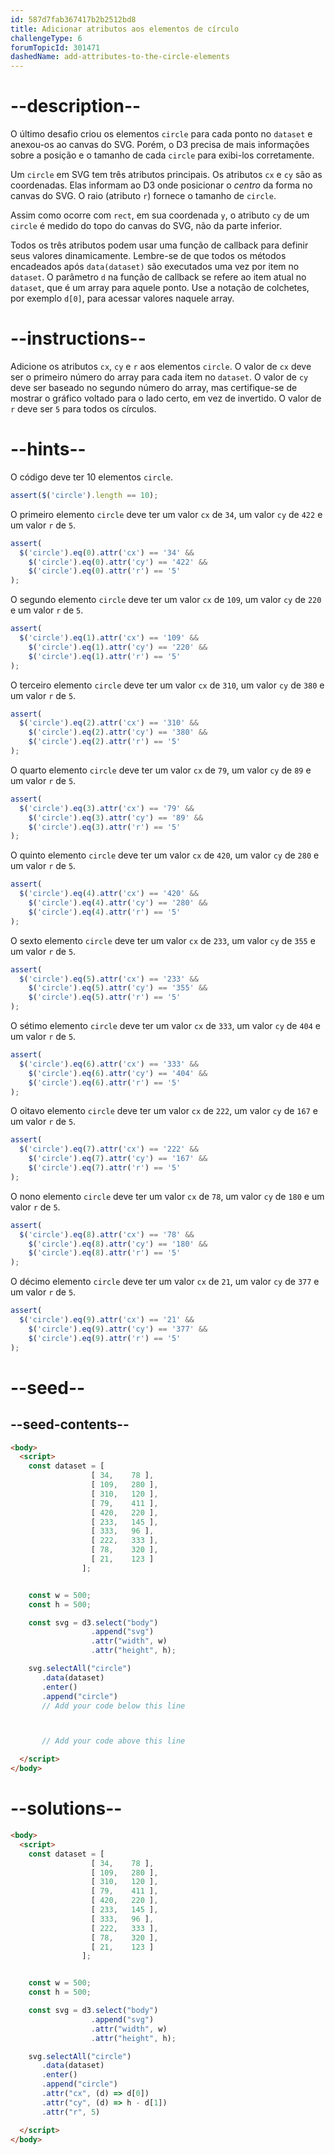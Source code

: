 ```yaml
---
id: 587d7fab367417b2b2512bd8
title: Adicionar atributos aos elementos de círculo
challengeType: 6
forumTopicId: 301471
dashedName: add-attributes-to-the-circle-elements
---
```


# --description--

O último desafio criou os elementos `circle` para cada ponto no `dataset` e anexou-os ao canvas do SVG. Porém, o D3 precisa de mais informações sobre a posição e o tamanho de cada `circle` para exibi-los corretamente.

Um `circle` em SVG tem três atributos principais. Os atributos `cx` e `cy` são as coordenadas. Elas informam ao D3 onde posicionar o *centro* da forma no canvas do SVG. O raio (atributo `r`) fornece o tamanho de `circle`.

Assim como ocorre com `rect`, em sua coordenada `y`, o atributo `cy` de um `circle` é medido do topo do canvas do SVG, não da parte inferior.

Todos os três atributos podem usar uma função de callback para definir seus valores dinamicamente. Lembre-se de que todos os métodos encadeados após `data(dataset)` são executados uma vez por item no `dataset`. O parâmetro `d` na função de callback se refere ao item atual no `dataset`, que é um array para aquele ponto. Use a notação de colchetes, por exemplo `d[0]`, para acessar valores naquele array.

# --instructions--

Adicione os atributos `cx`, `cy` e `r` aos elementos `circle`. O valor de `cx` deve ser o primeiro número do array para cada item no `dataset`. O valor de `cy` deve ser baseado no segundo número do array, mas certifique-se de mostrar o gráfico voltado para o lado certo, em vez de invertido. O valor de `r` deve ser `5` para todos os círculos.

# --hints--

O código deve ter 10 elementos `circle`.

```js
assert($('circle').length == 10);
```

O primeiro elemento `circle` deve ter um valor `cx` de `34`, um valor `cy` de `422` e um valor `r` de `5`.

```js
assert(
  $('circle').eq(0).attr('cx') == '34' &&
    $('circle').eq(0).attr('cy') == '422' &&
    $('circle').eq(0).attr('r') == '5'
);
```

O segundo elemento `circle` deve ter um valor `cx` de `109`, um valor `cy` de `220` e um valor `r` de `5`.

```js
assert(
  $('circle').eq(1).attr('cx') == '109' &&
    $('circle').eq(1).attr('cy') == '220' &&
    $('circle').eq(1).attr('r') == '5'
);
```

O terceiro elemento `circle` deve ter um valor `cx` de `310`, um valor `cy` de `380` e um valor `r` de `5`.

```js
assert(
  $('circle').eq(2).attr('cx') == '310' &&
    $('circle').eq(2).attr('cy') == '380' &&
    $('circle').eq(2).attr('r') == '5'
);
```

O quarto elemento `circle` deve ter um valor `cx` de `79`, um valor `cy` de `89` e um valor `r` de `5`.

```js
assert(
  $('circle').eq(3).attr('cx') == '79' &&
    $('circle').eq(3).attr('cy') == '89' &&
    $('circle').eq(3).attr('r') == '5'
);
```

O quinto elemento `circle` deve ter um valor `cx` de `420`, um valor `cy` de `280` e um valor `r` de `5`.

```js
assert(
  $('circle').eq(4).attr('cx') == '420' &&
    $('circle').eq(4).attr('cy') == '280' &&
    $('circle').eq(4).attr('r') == '5'
);
```

O sexto elemento `circle` deve ter um valor `cx` de `233`, um valor `cy` de `355` e um valor `r` de `5`.

```js
assert(
  $('circle').eq(5).attr('cx') == '233' &&
    $('circle').eq(5).attr('cy') == '355' &&
    $('circle').eq(5).attr('r') == '5'
);
```

O sétimo elemento `circle` deve ter um valor `cx` de `333`, um valor `cy` de `404` e um valor `r` de `5`.

```js
assert(
  $('circle').eq(6).attr('cx') == '333' &&
    $('circle').eq(6).attr('cy') == '404' &&
    $('circle').eq(6).attr('r') == '5'
);
```

O oitavo elemento `circle` deve ter um valor `cx` de `222`, um valor `cy` de `167` e um valor `r` de `5`.

```js
assert(
  $('circle').eq(7).attr('cx') == '222' &&
    $('circle').eq(7).attr('cy') == '167' &&
    $('circle').eq(7).attr('r') == '5'
);
```

O nono elemento `circle` deve ter um valor `cx` de `78`, um valor `cy` de `180` e um valor `r` de `5`.

```js
assert(
  $('circle').eq(8).attr('cx') == '78' &&
    $('circle').eq(8).attr('cy') == '180' &&
    $('circle').eq(8).attr('r') == '5'
);
```

O décimo elemento `circle` deve ter um valor `cx` de `21`, um valor `cy` de `377` e um valor `r` de `5`.

```js
assert(
  $('circle').eq(9).attr('cx') == '21' &&
    $('circle').eq(9).attr('cy') == '377' &&
    $('circle').eq(9).attr('r') == '5'
);
```

# --seed--

## --seed-contents--

```html
<body>
  <script>
    const dataset = [
                  [ 34,    78 ],
                  [ 109,   280 ],
                  [ 310,   120 ],
                  [ 79,    411 ],
                  [ 420,   220 ],
                  [ 233,   145 ],
                  [ 333,   96 ],
                  [ 222,   333 ],
                  [ 78,    320 ],
                  [ 21,    123 ]
                ];


    const w = 500;
    const h = 500;

    const svg = d3.select("body")
                  .append("svg")
                  .attr("width", w)
                  .attr("height", h);

    svg.selectAll("circle")
       .data(dataset)
       .enter()
       .append("circle")
       // Add your code below this line



       // Add your code above this line

  </script>
</body>
```

# --solutions--

```html
<body>
  <script>
    const dataset = [
                  [ 34,    78 ],
                  [ 109,   280 ],
                  [ 310,   120 ],
                  [ 79,    411 ],
                  [ 420,   220 ],
                  [ 233,   145 ],
                  [ 333,   96 ],
                  [ 222,   333 ],
                  [ 78,    320 ],
                  [ 21,    123 ]
                ];


    const w = 500;
    const h = 500;

    const svg = d3.select("body")
                  .append("svg")
                  .attr("width", w)
                  .attr("height", h);

    svg.selectAll("circle")
       .data(dataset)
       .enter()
       .append("circle")
       .attr("cx", (d) => d[0])
       .attr("cy", (d) => h - d[1])
       .attr("r", 5)

  </script>
</body>
```
